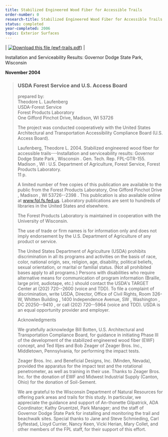 ```yaml
---
title: Stabilized Engineered Wood Fiber for Accessible Trails
order-number: 0
research-title: Stabilized Engineered Wood Fiber for Accessible Trails
status: completed
year-completed: 2006
topic: Exterior Surfaces
---
```


| [![Download this file (ewf-trails.pdf)](https://www.access-board.gov/media/com_attachments/images/file_icons/pdf.gif)](https://www.access-board.gov/attachments/article/1244/ewf-trails.pdf "Download this file (ewf-trails.pdf)") |

Installation and Serviceability Results: Governor Dodge State Park, Wisconsin  

**November 2004**

> ### USDA Forest Service and U.S. Access Board
>
> prepared by:\
> Theodore L. Laufenberg\
> USDA-Forest Service\
> Forest Products Laboratory\
> One Gifford Pinchot Drive, Madison, WI 53726
>
> The project was conducted cooperatively with the United States Architectural and Transportation Accessibility Compliance Board (U.S. Access Board).
>
> Laufenberg, Theodore L. 2004. Stabilized engineered wood fiber for accessible trails---Installation and serviceability results: Governor Dodge State Park , Wisconsin . Gen. Tech. Rep. FPL-GTR-155. Madison , WI : U.S. Department of Agriculture, Forest Service, Forest Products Laboratory.\
> 11 p.
>
> A limited number of free copies of this publication are available to the public from the Forest Products Laboratory, One Gifford Pinchot Drive , Madison , WI 53726--2398 . This publication is also available online at www.fpl.fs.fed.us. Laboratory publications are sent to hundreds of libraries in the United States and elsewhere.
>
> The Forest Products Laboratory is maintained in cooperation with the University of Wisconsin.
>
> The use of trade or firm names is for information only and does not imply endorsement by the U.S. Department of Agriculture of any product or service.
>
> The United States Department of Agriculture (USDA) prohibits discrimination in all its programs and activities on the basis of race, color, national origin, sex, religion, age, disability, political beliefs, sexual orientation, or marital or familial status. (Not all prohibited bases apply to all programs.) Persons with disabilities who require alternative means for communication of program information (Braille, large print, audiotape, etc.) should contact the USDA's TARGET Center at (202) 720--2600 (voice and TDD). To file a complaint of discrimination, write USDA, Director, Office of Civil Rights, Room 326-W, Whitten Building , 1400 Independence Avenue, SW , Washington , DC 20250--9410 , or call (202) 720--5964 (voice and TDD). USDA is an equal opportunity provider and employer.
>
> Acknowledgments
>
> We gratefully acknowledge Bill Botten, U.S. Architectural and Transportation Compliance Board, for guidance in initiating Phase III of the development of the stabilized engineered wood fiber (EWF) concept, and Ted Illjes and Bob Zeager of Zeager Bros. Inc., Middletown, Pennsylvania, for performing the impact tests.
>
> Zeager Bros. Inc. and Beneficial Designs, Inc. (Minden, Nevada), provided the apparatus for the impact test and the rotational penetrometer, as well as training in their use. Thanks to Zeager Bros. Inc. for the donation of EWF and Midwest Industrial Supply (Canton, Ohio) for the donation of Soil-Sement.
>
> We are grateful to the Wisconsin Department of Natural Resources for offering park areas and trails for this study. In particular, we appreciate the guidance and support of An-thonette Gilpatrick, ADA Coordinator; Kathy Gruentzel, Park Manager; and the staff of Governor Dodge State Park for installing and monitoring the trail and beachwalk sites. Special thanks to Jane and Steve Schmieding, Carl Syftestad, Lloyd Currier, Nancy Keen, Vicki Herian, Mary Collet, and other members of the FPL staff, for their support of this effort.
